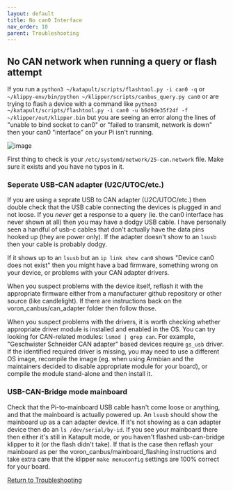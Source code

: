 ```yaml
---
layout: default 
title: No can0 Interface
nav_order: 10
parent: Troubleshooting
---
```


## No CAN network when running a query or flash attempt

If you run a `python3 ~/katapult/scripts/flashtool.py -i can0 -q` or `~/klippy-env/bin/python ~/klipper/scripts/canbus_query.py can0` or are trying to flash a device with a command like `python3 ~/katapult/scripts/flashtool.py -i can0 -u b6d9de35f24f -f ~/klipper/out/klipper.bin` but you are seeing an error along the lines of "unable to bind socket to can0" or "failed to transmit, network is down" then your can0 "interface" on your Pi isn't running.

![image](https://user-images.githubusercontent.com/124253477/235117239-009ab013-d9ba-4524-81d4-a73c8990c2a7.png)

First thing to check is your `/etc/systemd/network/25-can.network` file. Make sure it exists and you have no typos in it.

### Seperate USB-CAN adapter (U2C/UTOC/etc.)

If you are using a seprate USB to CAN adapter (U2C/UTOC/etc.) then double check that the USB cable connecting the devices is plugged in and not loose. If you _never_ get a response to a query (ie. the can0 interface has never shown at all) then you may have a dodgy USB cable. I have personally seen a handful of usb-c cables that don't actually have the data pins hooked up (they are power only). If the adapter doesn't show to an `lsusb` then your cable is probably dodgy.

If it shows up to an `lsusb` but an `ip link show can0` shows "Device can0 does not exist" then you might have a bad firmware, something wrong on your device, or problems with your CAN adapter drivers.

When you suspect problems with the device itself, reflash it with the appropriate firmware either from a manufacturer github repository or other source (like candlelight). If there are instructions back on the voron_canbus/can_adapter folder then follow those.

When you suspect problems with the drivers, it is worth checking whether appropriate driver module is installed and enabled in the OS. You can try looking for CAN-related modules: `lsmod | grep can`. For example, "Geschwister Schneider CAN adapter" based devices require `gs_usb` driver. If the identified required driver is missing, you may need to use a different OS image, recompile the image (eg. when using Armbian and the maintainers decided to disable appropriate module for your board), or compile the module stand-alone and then install it.

### USB-CAN-Bridge mode mainboard

Check that the Pi-to-mainboard USB cable hasn't come loose or anything, and that the mainboard is actually powered up. An `lsusb` should show the mainboard up as a can adapter device. If it's not showing as a can adapter device then do an `ls /dev/serial/by-id`. If you see your mainboard there then either it's still in Katapult mode, or you haven't flashed usb-can-bridge klipper to it (or the flash didn't take). If that is the case then reflash your mainboard as per the voron_canbus/mainboard_flashing instructions and take extra care that the klipper `make menuconfig` settings are 100% correct for your board.

[Return to Troubleshooting](../troubleshooting.md)


